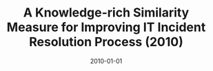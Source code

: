 ---
title: "A Knowledge-rich Similarity Measure for Improving IT Incident Resolution Process (2010)"
collection: publications
permalink: /publication/ACM_2010
date: 2010-01-01
venue: 'Proceedings of the 2010 ACM Symposium on Applied Computing'
paperurl: '/files/research/ACM_2010.pdf'
link: 'https://dl.acm.org/doi/10.1145/1774088.1774466'
citation: '<b>Yong-Bin Kang</b>, Arkady Zaslavsky, Shonali Krishnaswamy, and Claudio Bartolini, A knowledge-rich similarity measure for improving IT incident resolution process, Proceedings of the 2010 ACM Symposium on Applied Computing, pp. 1781-1788 (Acceptance Rate: 22%)'
---